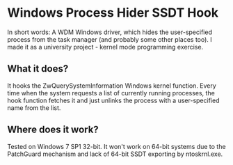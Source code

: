 # Windows Process Hider SSDT Hook
In short words: A WDM Windows driver, which hides the user-specified process from the task manager (and probably some other places too). I made it as a university project - kernel mode programming exercise.
## What it does?
It hooks the ZwQuerySystemInformation Windows kernel function. Every time when the system requests a list of currently running processes, the hook function fetches it and just unlinks the process with a user-specified name from the list.
## Where does it work?
Tested on Windows 7 SP1 32-bit. It won't work on 64-bit systems due to the PatchGuard mechanism and lack of 64-bit SSDT exporting by ntoskrnl.exe.